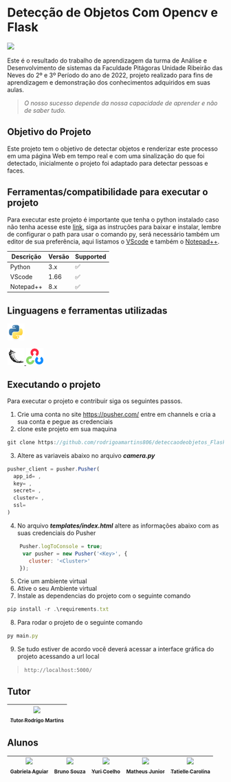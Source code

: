 # Detecção de Objetos Com Opencv e Flask
<p align="left">
<img src="http://img.shields.io/static/v1?label=STATUS&message=EM%20DESENVOLVIMENTO&color=GREEN&style=for-the-badge"/>
</p>

Este é o resultado do trabalho de aprendizagem da turma de Análise e Desenvolvimento de sistemas da Faculdade Pitágoras Unidade Ribeirão das Neves do 2º e 3º Período do ano de 2022, projeto realizado para fins de aprendizagem e demonstração dos conhecimentos adquiridos em suas aulas.


>_*O nosso sucesso depende da nossa capacidade de aprender e não de saber tudo.*_


## Objetivo do Projeto

Este projeto tem o objetivo de detectar objetos e renderizar este processo em uma página Web em tempo real e com uma sinalização do que foi
detectado, inicialmente o projeto foi adaptado para detectar pessoas e faces. 

## Ferramentas/compatibilidade para executar o projeto

Para executar este projeto é importante que tenha o python instalado caso não tenha acesse este [link](https://www.python.org/downloads/), siga as instruções para baixar e instalar, lembre de configurar o path para usar o comando py, será necessário também um editor de sua preferência, aqui listamos o [VScode]() e também o [Notepad++](https://notepad-plus-plus.org/downloads/v8.4/).

|Descrição | Versão  | Supported          |
| -------  | ------- | ------------------ |
| Python   | 3.x     | :white_check_mark: |
| VScode   | 1.66    | :white_check_mark: |
| Notepad++| 8.x     | :white_check_mark: |

## Linguagens e ferramentas utilizadas

<a href="https://www.python.org/" target="_blank"> <img src="https://github.com/devicons/devicon/blob/master/icons/python/python-original.svg" alt="java" width="40" height="40"/> </a> 

<a href="https://flask.palletsprojects.com/en/2.1.x/" target="_blank"> <img src="https://github.com/devicons/devicon/blob/master/icons/flask/flask-original.svg" alt="Flask" width="40" height="40"/> </a> <a href="https://opencv.org/" target="_blank"> <img src="https://github.com/devicons/devicon/blob/master/icons/opencv/opencv-original.svg" alt="firebase" width="40" height="40"/> </a>

###


## Executando o projeto

Para executar o projeto e contribuir siga os seguintes passos.

1. Crie uma conta no site https://pusher.com/  entre em channels e cria a sua conta e pegue as credenciais
2. clone este projeto em sua maquina 
```javascript
git clone https://github.com/rodrigoamartins806/deteccaodeobjetos_Flask_Opencv.git
```
3. Altere as variaveis abaixo no arquivo **_camera.py_** 
```javascript
pusher_client = pusher.Pusher(
  app_id= ,
  key= ,
  secret= ,
  cluster= ,
  ssl= 
)
```
4. No arquivo **_templates/index.html_** altere as informações abaixo com as suas credenciais do Pusher
```javascript
    Pusher.logToConsole = true;
     var pusher = new Pusher('<Key>', {
       cluster: '<Cluster>'
    });
```
5. Crie um ambiente virtual 
6. Ative o seu Ambiente virtual
7. Instale as dependencias do projeto com o seguinte comando
```javascript
pip install -r .\requirements.txt
```
8. Para rodar o projeto de o seguinte comando
```javascript
py main.py
```
9. Se tudo estiver de acordo você deverá acessar a interface gráfica do projeto acessando a url local

> `http://localhost:5000/`

## Tutor

| [<img src="https://avatars.githubusercontent.com/u/104536088?s=400&u=8bf78f1d1e84628a3a633ca7198a7b7df9e59354&v=4" width=115><br><sub><b>Tutor</b> Rodrigo Martins</sub>](https://github.com/rodrigoamartins806) |
| :---: | 
## Alunos

|[<img src="https://avatars.githubusercontent.com/u/104659132?v=4" width=115><br><sub>Gabriela Aguiar</sub>](https://github.com/gabrielacaguiar0) |  [<img src="https://avatars.githubusercontent.com/u/94916027?v=4" width=115><br><sub>Bruno Souza</sub>](https://github.com/BRRNN) | [<img src="https://avatars.githubusercontent.com/u/104659590?v=4" width=115><br><sub>Yuri Coelho</sub>](https://github.com/Yurimouracoelho) |[<img src="https://avatars.githubusercontent.com/u/104659147?v=4" width=115><br><sub>Matheus Junior</sub>](https://github.com/MatheusJunio1378) |[<img src="https://avatars.githubusercontent.com/u/104658562?v=4" width=115><br><sub>Tatielle Carolina</sub>](https://github.com/Tatielle24) |
| :---: | :---: | :---: |:---: |:---: |
